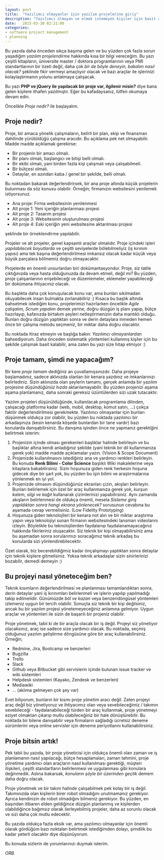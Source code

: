```yaml
---
layout: post
title:  "Yazılımcı olmayanlar için yazılım projelerine giriş"
description: "Yazılımcı olmayan ve olmak istemeyen kişiler için basit anlamda yazılım projelerine giriş ve bu tür projelerin planlanması"
date:   2015-03-30 02:21:00
categories:
- software project management
- planning
---
```


Bu yazıda daha önceden sıkça başıma gelen ve bu yüzden çok fazla sorun yaşadığım *yazılım projelendirme* hakkında kısa bir bilgi vereceğim. Bu yazı çeşitli kitapların, üniversite master / doktora programlarının veya PMI standartlarının bir özeti değil, daha çok *bir de böyle deneyin, bakalım nasıl olacak?* şeklinde fikir vermeyi amaçlıyor olacak ve bazı araçlar ile işlerinizi kolaylaştırmanın yolunu anlatmaya çalışacak.

Bu yazı **PHP ve jQuery ile yapılacak bir proje var, ilgilenir misin?** diye bana gelen kişilere ithafen yazılmıştır. Eğer bu kafadaysanız, lütfen okumaya devam edin.

Öncelikle *Proje nedir?* ile başlayalım.

## Proje nedir?

Proje, bir amaca yönelik çalışmaların, belirli bir plan, ekip ve finansman dahilinde yürütüldüğü çalışma aracıdır. Bu açıklama pek net olmayabilir. Madde madde açıklamak gerekirse:

* Bir projenin bir amacı olmalı.
* Bir planı olmalı, başlangıcı ve bitişi belli olmalı.
* Bir ekibi olmalı, yani birden fazla kişi çalışmalı veya çalışabilmeli.
* Bir bütçesi olmalı.
* Detaylar, en azından kaba / genel bir şekilde, belli olmalı.

Bu noktadan bakarak değerlendirirsek, bir ana proje altında küçük projelerin bulunması da söz konusu olabilir. Örneğin; firmanızın websitesini yenilemek istiyorsunuz.

* Ana proje: Firma websitesinin yenilenmesi
* Alt proje 1: Yeni içeriğin planlanması projesi
* Alt proje 2: Tasarım projesi
* Alt proje 3: Websitesinin oluşturulması projesi
* Alt proje 4: Eski içeriğin yeni websitesine aktarılması projesi

şeklinde bir örneklendirme yapılabilir.

Projeler ve alt projeler, genel kapsamlı araçlar olmalıdır. Proje içindeki işleri *yapılabilecek boyutlarda* ve çeşitli seviyelerde bölebilmeliyiz (iş kırınım yapısı) ama tek başına değerlendirilmesi imkansız olacak kadar küçük veya büyük parçalara bölmemiz doğru olmayacaktır.

Projelerde en önemli unsurlardan biri dokümantasyondur. Proje, siz tatile çıktığınızda veya hasta olduğunuzda da devam etmeli, değil mi? Bu yüzden, proje çalışanlarının erişebileceği ve düzenlemeler, eklemeler yapabileceği bir dokümana ihtiyacınız olacak. 

Bu başlıkta daha çok konuşulacak konu var, ama bunları sıkılmadan okuyabilecek insan bulmakta zorlanabiliriz :) Kısaca bu başlık altında bahsetmek istediğim konu, projelerimizi hazırlarken öncelikle *Agile çalışalım, Scrum yapalım* demek yerine, doğru düzgün iş planı yapıp, bütçe hazırlayıp, kafanızda birtakım şeyleri netleştirmenizin daha mantıklı olduğu. Bunları doğru düzgün yaptıktan sonra ve derin detaylara inmeden hemen önce bir çalışma metodu seçmeniz, bir miktar daha doğru olacaktır.

Bu noktada itiraz etmeyin ve başlığa bakın: *Yazılımcı olmayanlardan* bahsediyorum. Daha önceden sistematik yöntemleri kullanmış kişiler için bu şekilde çalışmak basit kalabilir, ama zaten bu yazı size hitap etmiyor :)

## Proje tamam, şimdi ne yapacağım?

Bir kere *proje tamam* dediğiniz an çuvallamışsınızdır. Daha projeye başlamadınız, sadece aklınızda olanları bir kenara yazdınız ve imkanlarınızı belirlediniz. Sizin aklınızda olan şeylerin tamamı, gerçek anlamda bir yazılım projesine *düşündüğünüz hızda* aktarılamayabilir. Bu yüzden projenizi aşama aşama planlamanız, daha sonraki gereksiz üzüntülerden sizi uzak tutacaktır.

Yazılım projeleri düşünüldüğünde, kullanılacak programlama dilinden, çalışacağı platforma kadar (web, mobil, desktop, komut satırı, ...) çokça faktör değerlendirilmesi gerekmekte. Yazılımcı olmayanlar için bunları düşünmek oldukça zor olabilir, bu yüzden bu noktada yazılımcı bir arkadaşınıza (kesin kenarda köşede bunlardan bir tane vardır) bazı konularda danışabilirsiniz. Bu danışma işinden önce ne yapmanız gerektiğini belirtmek isterim:

1. Projenizin içinde olması gerekenleri başlıklar halinde belirleyin ve bu başlıklar altına kendi anladığınız şekilde (yani teknik bir dil kullanmanıza gerek yok) madde madde açıklamalar yazın. (Vision & Scope Document)
2. Projenizde kullanılmasını istediğiniz ana ve yardımcı renkleri belirleyin. Bu konuda **Renk Bilimi - Color Science** başlıklı Wiki makalelerine veya kitaplara bakabilirsiniz. Sizin hoşunuza giden renk herkesin hoşuna gidecek diye bir şart yok, bu yüzden bu işin bilimi ve araştırmalarına yönlenmek en iyi yol.
3. Projenizde olmasını düşündüğünüz ekranları çizin, akışları belirleyin. Bunları belirlemek için özel bir araç kullanmanıza gerek yok, *kurşun kalem, silgi ve kağıt* kullanarak çizimlerinizi yapabilirsiniz. Aynı zamanda akışların belirlenmesi de oldukça önemli, mesela *Sisteme giriş yapıldıktan sonra hangi ekrana yönlenecek?* sorusunun cevabına bu aşamada cevap vermelisiniz. (Low Fidelity Prototyping)
4. Hoşunuza giden teknolojileri bir kenara not alın ve bir miktar araştırma yapın veya teknolojiyi sunan firmanın websitesindeki lansman videolarını izleyin. Böylelikle bu teknolojilerden faydalanıp faydalanamayacağınız hakkında fikirleriniz oluşacaktır. Siz teknik bir kişi olmayabilirsiniz ama bu aşamadan sonra sorularımızı soracağımız teknik arkadaş bu konularda sizi yönlendirebilecektir.

Özet olarak, biz becerebildiğimiz kadar önçalışmayı yaptıktan sonra detaylar için teknik kişilere gitmelisiniz. Yoksa teknik arkadaşlar sizin sinirlerinizi bozabilir, demedi demeyin :)

## Bu projeyi nasıl yöneteceğim ben?

Teknik kısımların değerlendirilmesi ve planlanması tamamlandıktan sonra, derin detaylar yani iş kırınımları belirlenmeli ve işlerin yapılıp yapılmadığı takip edilmelidir. Günümüzde *böl ve kazan* veya benzeridöngüsel yöntemleri izlemeniz uygun bir tercih olabilir. Sonuçta siz teknik bir kişi değilsiniz, ancak bu bir yazılım projesi yönetemeyeceğiniz anlamına gelmiyor. Uygun araçlar ve yöntemleri ile sizin de başarılı bir projeniz olabilir.

Proje yönetmek, tabii ki de bir araçla olacak bir iş değil. Projeyi siz yönetiyor olacaksınız, araç ise sadece size yardımcı olacak. Bu noktada, seçmiş olduğunuz yazılım geliştirme döngüsüne göre bir araç kullanabilirsiniz. Örneğin;

* Redmine, Jira, Bootcamp ve benzerleri
* Bugzilla
* Trello
* Slack
* Github veya Bitbucket gibi servislerin içinde bulunan issue tracker ve wiki sistemleri
* Helpdesk sistemleri (Kayako, Zendesk ve benzerleri)
* Mediawiki
* ... (aklıma gelmeyen çok şey var)

Evet biliyorum, bunların bir kısmı proje yönetim aracı değil. Zaten projeyi araç değil biz yönetiyoruz ve ihtiyacımız olan veya sevebileceğimiz / takımın sevebileceği - faydalanabileceği türden bir araç kullanmak, proje yönetmeyi eziyet olmaktan çıkarıp mutlu olabileceğiniz bir hale dönüştürebilir. Bu noktada bir bilene danışabilir veya firmaların sağladığı ücretsiz deneme sürümlerini veya online servisler için deneme periyotlarını kullanabilirsiniz.

## Proje bitsin artık!

Pek tabii bu yazıda, bir proje yöneticisi için oldukça önemli olan zaman ve iş planlamanın nasıl yapılacağı, bütçe hesaplamaları, zaman tahmini, proje yönetime yardımcı olan araçların nasıl kullanılması gerektiği, müşteri ilişkileri, çeşitli standartların belirlenmesi ve uygulanması gibi konulara değinmedik. Aslına bakarsak, *konuların şöyle bir üzerinden geçtik* demem daha doğru olacak.

Proje yönetmek ve bir takım halinde çalışabilmek pek kolay bir iş değil. Takımınızda olan kişilerin birer robot olmadığını unutmamanız gerekiyor. Ayrıca kendinizin de robot olmadığını bilmeniz gerekiyor. Bu yüzden, en başından itibaren elden geldiğince düzgün planlanmış ve kişilerden olabildiğince bağımsız olarak ilerleyebilmiş projeler, daha az sorunlu olacak ve sizi daha çok mutlu edecektir.

Bu yazıda oldukça fazla eksik var, ama yazılımcı olmayanlar için önemli olarak gördüğüm bazı noktaları belirtmek istediğimden dolayı, şimdilik bu kadar yeterli olacaktır diye düşünüyorum.

Bu konuda sizlerin de yorumlarınızı duymak isterim.

*ORB.*
